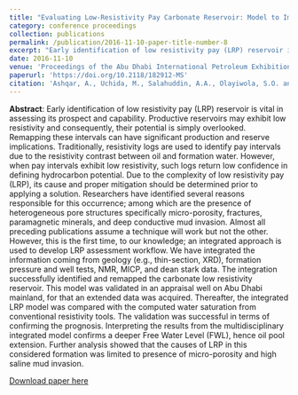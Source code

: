 ```yaml
---
title: "Evaluating Low-Resistivity Pay Carbonate Reservoir: Model to Implementation"
category: conference proceedings
collection: publications
permalink: /publication/2016-11-10-paper-title-number-8
excerpt: "Early identification of low resistivity pay (LRP) reservoir is vital in assessing its prospect and capability. Productive reservoirs may exhibit low resistivity and consequently, their potential is simply overlooked. Remapping these intervals can have significant production and reserve implications. Traditionally, resistivity logs are used to identify pay intervals due to the resistivity contrast between oil and formation water. However, when pay intervals exhibit low resistivity, such logs return low confidence in defining hydrocarbon potential. Due to the complexity of low resistivity pay (LRP), its cause and proper mitigation should be determined prior to applying a solution. Researchers have identified several reasons responsible for this occurrence; among which are the presence of heterogeneous pore structures specifically micro-porosity, fractures, paramagnetic minerals, and deep conductive mud invasion. Almost all preceding publications assume a technique will work but not the other. However, this is the first time, to our knowledge; an integrated approach is used to develop LRP assessment workflow. We have integrated the information coming from geology (e.g., thin-section, XRD), formation pressure and well tests, NMR, MICP, and dean stark data."
date: 2016-11-10
venue: 'Proceedings of the Abu Dhabi International Petroleum Exhibition & Conference'
paperurl: 'https://doi.org/10.2118/182912-MS'
citation: 'Ashqar, A., Uchida, M., Salahuddin, A.A., Olayiwola, S.O. and Awolayo, A.N. (2016). &quot;Evaluating Low-Resistivity Pay Carbonate Reservoir: Model to Implementation.&quot; <i>Proceedings of the 2016 Abu Dhabi International Petroleum Exhibition & Conference (ADIPEC 2016), November 7 - 10, UAE</i>.'
---
```

**Abstract**: Early identification of low resistivity pay (LRP) reservoir is vital in assessing its prospect and capability. Productive reservoirs may exhibit low resistivity and consequently, their potential is simply overlooked. Remapping these intervals can have significant production and reserve implications. Traditionally, resistivity logs are used to identify pay intervals due to the resistivity contrast between oil and formation water. However, when pay intervals exhibit low resistivity, such logs return low confidence in defining hydrocarbon potential. Due to the complexity of low resistivity pay (LRP), its cause and proper mitigation should be determined prior to applying a solution. Researchers have identified several reasons responsible for this occurrence; among which are the presence of heterogeneous pore structures specifically micro-porosity, fractures, paramagnetic minerals, and deep conductive mud invasion. Almost all preceding publications assume a technique will work but not the other. However, this is the first time, to our knowledge; an integrated approach is used to develop LRP assessment workflow. We have integrated the information coming from geology (e.g., thin-section, XRD), formation pressure and well tests, NMR, MICP, and dean stark data. The integration successfully identified and remapped the carbonate low resistivity reservoir. This model was validated in an appraisal well on Abu Dhabi mainland, for that an extended data was acquired. Thereafter, the integrated LRP model was compared with the computed water saturation from conventional resistivity tools. The validation was successful in terms of confirming the prognosis. Interpreting the results from the multidisciplinary integrated model confirms a deeper Free Water Level (FWL), hence oil pool extension. Further analysis showed that the causes of LRP in this considered formation was limited to presence of micro-porosity and high saline mud invasion.

[Download paper here](https://www.researchgate.net/publication/309726326_SPE-182912-MS_Evaluating_a_Complex_Low-Resistivity_Pay_Carbonate_Reservoir_Onshore_Abu_Dhabi_From_model_to_Implementation)

